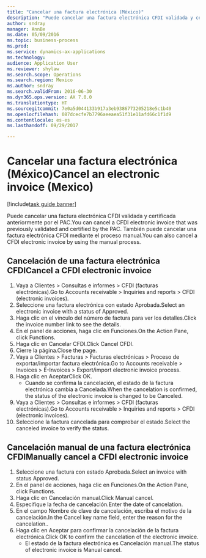 ```yaml
--- 
title: "Cancelar una factura electrónica (México)"
description: "Puede cancelar una factura electrónica CFDI validada y certificada anteriormente por el PAC."
author: sndray
manager: AnnBe
ms.date: 05/09/2016
ms.topic: business-process
ms.prod: 
ms.service: dynamics-ax-applications
ms.technology: 
audience: Application User
ms.reviewer: shylaw
ms.search.scope: Operations
ms.search.region: Mexico
ms.author: sndray
ms.search.validFrom: 2016-06-30
ms.dyn365.ops.version: AX 7.0.0
ms.translationtype: HT
ms.sourcegitcommit: 7e0a5d044133b917a3eb9386773205218e5c1b40
ms.openlocfilehash: 087dcecfe7b7796aeeaea51f31e11afd66c1f1d9
ms.contentlocale: es-es
ms.lasthandoff: 09/29/2017

---
```

# <a name="cancel-an-electronic-invoice-mexico"></a><span data-ttu-id="a2b2b-103">Cancelar una factura electrónica (México)</span><span class="sxs-lookup"><span data-stu-id="a2b2b-103">Cancel an electronic invoice (Mexico)</span></span>

[!include[task guide banner](../../includes/task-guide-banner.md)]

<span data-ttu-id="a2b2b-104">Puede cancelar una factura electrónica CFDI validada y certificada anteriormente por el PAC.</span><span class="sxs-lookup"><span data-stu-id="a2b2b-104">You can cancel a CFDI electronic invoice that was previously validated and certified by the PAC.</span></span> <span data-ttu-id="a2b2b-105">También puede cancelar una factura electrónica CFDI mediante el proceso manual.</span><span class="sxs-lookup"><span data-stu-id="a2b2b-105">You can also cancel a CFDI electronic invoice by using the manual process.</span></span>


## <a name="cancel-a-cfdi-electronic-invoice"></a><span data-ttu-id="a2b2b-106">Cancelación de una factura electrónica CFDI</span><span class="sxs-lookup"><span data-stu-id="a2b2b-106">Cancel a CFDI electronic invoice</span></span>
1. <span data-ttu-id="a2b2b-107">Vaya a Clientes > Consultas e informes > CFDI (facturas electrónicas).</span><span class="sxs-lookup"><span data-stu-id="a2b2b-107">Go to Accounts receivable > Inquiries and reports > CFDI (electronic invoices).</span></span>
2. <span data-ttu-id="a2b2b-108">Seleccione una factura electrónica con estado Aprobada.</span><span class="sxs-lookup"><span data-stu-id="a2b2b-108">Select an electronic invoice with a status of Approved.</span></span>
3. <span data-ttu-id="a2b2b-109">Haga clic en el vínculo del número de factura para ver los detalles.</span><span class="sxs-lookup"><span data-stu-id="a2b2b-109">Click the invoice number link to see the details.</span></span>
4. <span data-ttu-id="a2b2b-110">En el panel de acciones, haga clic en Funciones.</span><span class="sxs-lookup"><span data-stu-id="a2b2b-110">On the Action Pane, click Functions.</span></span>
5. <span data-ttu-id="a2b2b-111">Haga clic en Cancelar CFDI.</span><span class="sxs-lookup"><span data-stu-id="a2b2b-111">Click Cancel CFDI.</span></span>
6. <span data-ttu-id="a2b2b-112">Cierre la página.</span><span class="sxs-lookup"><span data-stu-id="a2b2b-112">Close the page.</span></span>
7. <span data-ttu-id="a2b2b-113">Vaya a Clientes > Facturas > Facturas electrónicas > Proceso de exportar/importar factura electrónica.</span><span class="sxs-lookup"><span data-stu-id="a2b2b-113">Go to Accounts receivable > Invoices > E-Invoices > Export/import electronic invoice process.</span></span>
8. <span data-ttu-id="a2b2b-114">Haga clic en Aceptar</span><span class="sxs-lookup"><span data-stu-id="a2b2b-114">Click OK.</span></span>
    * <span data-ttu-id="a2b2b-115">Cuando se confirma la cancelación, el estado de la factura electrónica cambia a Cancelada.</span><span class="sxs-lookup"><span data-stu-id="a2b2b-115">When the cancelation is confirmed, the status of the electronic invoice is changed to be Canceled.</span></span>  
9. <span data-ttu-id="a2b2b-116">Vaya a Clientes > Consultas e informes > CFDI (facturas electrónicas).</span><span class="sxs-lookup"><span data-stu-id="a2b2b-116">Go to Accounts receivable > Inquiries and reports > CFDI (electronic invoices).</span></span>
10. <span data-ttu-id="a2b2b-117">Seleccione la factura cancelada para comprobar el estado.</span><span class="sxs-lookup"><span data-stu-id="a2b2b-117">Select the canceled invoice to verify the status.</span></span>

## <a name="manually-cancel-a-cfdi-electronic-invoice"></a><span data-ttu-id="a2b2b-118">Cancelación manual de una factura electrónica CFDI</span><span class="sxs-lookup"><span data-stu-id="a2b2b-118">Manually cancel a CFDI electronic invoice</span></span>
1. <span data-ttu-id="a2b2b-119">Seleccione una factura con estado Aprobada.</span><span class="sxs-lookup"><span data-stu-id="a2b2b-119">Select an invoice with status Approved.</span></span>
2. <span data-ttu-id="a2b2b-120">En el panel de acciones, haga clic en Funciones.</span><span class="sxs-lookup"><span data-stu-id="a2b2b-120">On the Action Pane, click Functions.</span></span>
3. <span data-ttu-id="a2b2b-121">Haga clic en Cancelación manual.</span><span class="sxs-lookup"><span data-stu-id="a2b2b-121">Click Manual cancel.</span></span>
4. <span data-ttu-id="a2b2b-122">Especifique la fecha de cancelación.</span><span class="sxs-lookup"><span data-stu-id="a2b2b-122">Enter the date of cancelation.</span></span>
5. <span data-ttu-id="a2b2b-123">En el campo Nombre de clave de cancelación, escriba el motivo de la cancelación.</span><span class="sxs-lookup"><span data-stu-id="a2b2b-123">In the Cancel key name field, enter the reason for the cancelation..</span></span>
6. <span data-ttu-id="a2b2b-124">Haga clic en Aceptar para confirmar la cancelación de la factura electrónica.</span><span class="sxs-lookup"><span data-stu-id="a2b2b-124">Click OK to confirm the cancelation of the electronic invoice.</span></span>
    * <span data-ttu-id="a2b2b-125">El estado de la factura electrónica es Cancelación manual.</span><span class="sxs-lookup"><span data-stu-id="a2b2b-125">The status of electronic invoice is Manual cancel.</span></span>  


